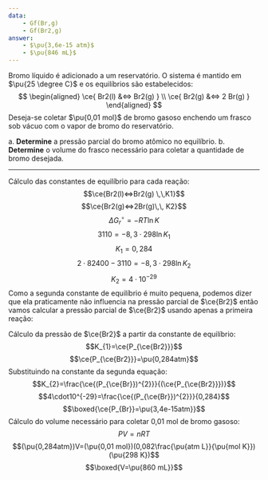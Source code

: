 ```yaml
---
data:
    - Gf(Br,g)
    - Gf(Br2,g)
answer:
    - $\pu{3,6e-15 atm}$
    - $\pu{846 mL}$
---
```


Bromo líquido é adicionado a um reservatório. O sistema é mantido em $\pu{25 \degree C}$ e os equilíbrios são estabelecidos:
$$
\begin{aligned}
    \ce{ Br2(l) &<=> Br2(g) } \\
    \ce{ Br2(g) &<=> 2 Br(g) }
\end{aligned}
$$
Deseja-se coletar $\pu{0,01 mol}$ de bromo gasoso enchendo um frasco sob vácuo com o vapor de bromo do reservatório.

a. **Determine** a pressão parcial do bromo atômico no equilíbrio.
b. **Determine** o volume do frasco necessário para coletar a quantidade de bromo desejada.

---

Cálculo das constantes de equilíbrio para cada reação:
$$\ce{Br2(l)<=>Br2(g)  \,\,K1}$$
$$\ce{Br2(g)<=>2Br(g)\,\, K2}$$
$$\Delta G_{r}^{\circ} =-RT\ln K$$
$$3110=-8,3\cdot298\ln K_{1}$$
$$K_{1}= 0,284$$
$$2\cdot82400-3110=-8,3\cdot298\ln K_{2}$$
$$K_{2}=4\cdot10^{-29}$$
Como a segunda constante de equilíbrio é muito pequena, podemos dizer que ela praticamente não influencia na pressão parcial de $\ce{Br2}$ então vamos calcular a pressão parcial de $\ce{Br2}$ usando apenas a primeira reação:

Cálculo da pressão de $\ce{Br2}$ a partir da constante de equilíbrio:
$$K_{1}=\ce{P_{\ce{Br2}}}$$
$$\ce{P_{\ce{Br2}}}=\pu{0,284atm}$$
Substituindo na constante da segunda equação:
$$K_{2}=\frac{\ce{(P_{\ce{Br}})^{2}}}{(\ce{P_{\ce{Br2}}})}$$
$$4\cdot10^{-29}=\frac{\ce{(P_{\ce{Br}})^{2}}}{0,284}$$
$$\boxed{\ce{P_{Br}}=\pu{3,4e-15atm}}$$
Cálculo do volume necessário para coletar 0,01 mol de bromo gasoso:
$$PV=nRT$$
$$(\pu{0,284atm})V=(\pu{0,01 mol})(0,082\frac{\pu{atm L}}{\pu{mol K}})(\pu{298 K})$$
$$\boxed{V=\pu{860 mL}}$$



